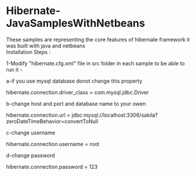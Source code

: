 # Hibernate-JavaSamplesWithNetbeans
These samples are representing the core features of hibernate framework 
it was built with java and netbeans  
Installation Steps : 

1-Modify "hibernate.cfg.xml" file in src folder in each sample to be able to run it  -

a-if you use mysql database donot change this property 


hibernate.connection.driver_class = com.mysql.jdbc.Driver 

b-change host and port and database name to your owen   


hibernate.connection.url = jdbc:mysql://localhost:3306/sakila?zeroDateTimeBehavior=convertToNull

c-change username  

hibernate.connection.username = root

d-change password 

hibernate.connection.password = 123

